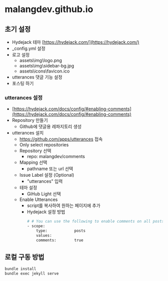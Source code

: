 # malangdev.github.io

## 초기 설정

* Hydejack 테마 [https://hydejack.com/](https://hydejack.com/)
* _config.yml 설정
* 로고 설정
    - assets\img\logo.png
    - assets\img\sidebar-bg.jpg
    - assets\icons\favicon.ico
* utterances 댓글 기능 설정
* 포스팅 하기

### utterances 설정
* [https://hydejack.com/docs/config/#enabling-comments](https://hydejack.com/docs/config/#enabling-comments)
* Repository 만들기
    - Github에 댓글용 레파지토리 생성
* utterances 설치
    - https://github.com/apps/utterances 접속
    - Only select repositories
    - Repository 선택
        - repo: malangdev/comments
    - Mapping 선택
        - pathname 또는 url 선택
    - Issue Label 설정 (Optional)
        - "utterances" 입력
    - 테마 설정
        - GiHub Light 선택
    - Enable Utterances
        - script를 복사하여 원하는 페이지에 추가
        - Hydejack 설정 방법
            ```bash
            # # You can use the following to enable comments on all posts.
            - scope:
                type:            posts
                values:
                comments:        true
            ```
## 로컬 구동 방법

```bash
bundle install
bundle exec jekyll serve
```
